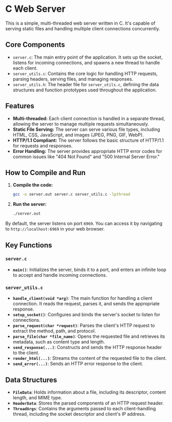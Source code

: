 # C Web Server

This is a simple, multi-threaded web server written in C. It's capable of serving static files and handling multiple client connections concurrently.

## Core Components

- `server.c`: The main entry point of the application. It sets up the socket, listens for incoming connections, and spawns a new thread to handle each client.
- `server_utils.c`: Contains the core logic for handling HTTP requests, parsing headers, serving files, and managing responses.
- `server_utils.h`: The header file for `server_utils.c`, defining the data structures and function prototypes used throughout the application.

## Features

- **Multi-threaded:** Each client connection is handled in a separate thread, allowing the server to manage multiple requests simultaneously.
- **Static File Serving:** The server can serve various file types, including HTML, CSS, JavaScript, and images (JPEG, PNG, GIF, WebP).
- **HTTP/1.1 Compliant:** The server follows the basic structure of HTTP/1.1 for requests and responses.
- **Error Handling:** The server provides appropriate HTTP error codes for common issues like "404 Not Found" and "500 Internal Server Error."

## How to Compile and Run

1.  **Compile the code:**

    ```bash
    gcc -o server.out server.c server_utils.c -lpthread
    ```

2.  **Run the server:**

    ```bash
    ./server.out
    ```

By default, the server listens on port `6969`. You can access it by navigating to `http://localhost:6969` in your web browser.

## Key Functions

### `server.c`

- **`main()`**: Initializes the server, binds it to a port, and enters an infinite loop to accept and handle incoming connections.

### `server_utils.c`

- **`handle_client(void *arg)`**: The main function for handling a client connection. It reads the request, parses it, and sends the appropriate response.
- **`setup_socket()`**: Configures and binds the server's socket to listen for connections.
- **`parse_request(char *request)`**: Parses the client's HTTP request to extract the method, path, and protocol.
- **`parse_file(char *file_name)`**: Opens the requested file and retrieves its metadata, such as content type and length.
- **`send_response(...)`**: Constructs and sends the HTTP response header to the client.
- **`render_html(...)`**: Streams the content of the requested file to the client.
- **`send_error(...)`**: Sends an HTTP error response to the client.

## Data Structures

- **`FileData`**: Holds information about a file, including its descriptor, content length, and MIME type.
- **`HeaderData`**: Stores the parsed components of an HTTP request header.
- **`ThreadArgs`**: Contains the arguments passed to each client-handling thread, including the socket descriptor and client's IP address.
